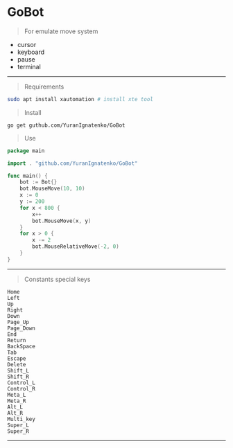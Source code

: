 # GoBot

> For emulate move system

+ cursor 
+ keyboard
+ pause
+ terminal

***

> Requirements
``` bash
sudo apt install xautomation # install xte tool
```

> Install 
```
go get guthub.com/YuranIgnatenko/GoBot
```

> Use
``` go
package main

import . "github.com/YuranIgnatenko/GoBot"

func main() {
	bot := Bot{}
	bot.MouseMove(10, 10)
	x := 0
	y := 200
	for x < 800 {
		x++
		bot.MouseMove(x, y)
	}
	for x > 0 {
		x -= 2
		bot.MouseRelativeMove(-2, 0)
	}
}
```

***

> Constants special keys
```
Home
Left
Up
Right
Down
Page_Up
Page_Down
End
Return
BackSpace
Tab
Escape
Delete
Shift_L
Shift_R
Control_L
Control_R
Meta_L
Meta_R
Alt_L
Alt_R
Multi_key
Super_L
Super_R

```
***